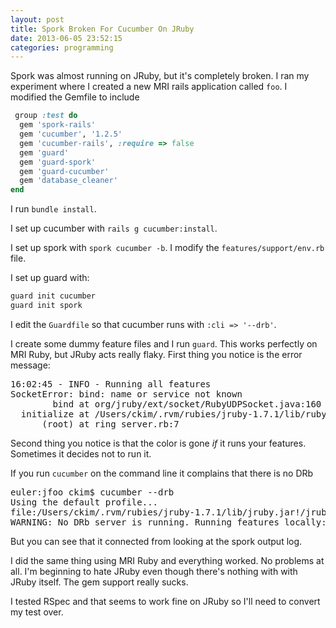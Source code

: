 ```yaml
---
layout: post
title: Spork Broken For Cucumber On JRuby
date: 2013-06-05 23:52:15
categories: programming
---
```

Spork was almost running on JRuby, but it's completely broken.  I ran my
experiment where I created a new MRI rails application called `foo`.  I
modified the Gemfile to include

```ruby
 group :test do
  gem 'spork-rails'
  gem 'cucumber', '1.2.5'
  gem 'cucumber-rails', :require => false
  gem 'guard'
  gem 'guard-spork'
  gem 'guard-cucumber'
  gem 'database_cleaner'
end
```

I run `bundle install`.

I set up cucumber with `rails g cucumber:install`.

I set up spork with `spork cucumber -b`.  I modify the
`features/support/env.rb` file.

I set up guard with:

```bash
guard init cucumber
guard init spork
```

I edit the `Guardfile` so that cucumber runs with `:cli => '--drb'`.

I create some dummy feature files and I run `guard`.  This works perfectly on
MRI Ruby, but JRuby acts really flaky.  First thing you notice is the error
message:

<pre>
16:02:45 - INFO - Running all features
SocketError: bind: name or service not known
        bind at org/jruby/ext/socket/RubyUDPSocket.java:160
  initialize at /Users/ckim/.rvm/rubies/jruby-1.7.1/lib/ruby/1.9/rinda/ring.rb:35
      (root) at ring_server.rb:7
</pre>

Second thing you notice is that the color is gone *if* it runs your features.
Sometimes it decides not to run it.

If you run `cucumber` on the command line it complains that there is no DRb

<pre>
euler:jfoo ckim$ cucumber --drb
Using the default profile...
file:/Users/ckim/.rvm/rubies/jruby-1.7.1/lib/jruby.jar!/jruby/java/java_package_module_template.rb:11 warning: `eval' should not be aliased
WARNING: No DRb server is running. Running features locally:
</pre>

But you can see that it connected from looking at the spork output log.

I did the same thing using MRI Ruby and everything worked.  No problems at all.
I'm beginning to hate JRuby even though there's nothing with with JRuby itself.
The gem support really sucks.

I tested RSpec and that seems to work fine on JRuby so I'll need to convert my
test over.
